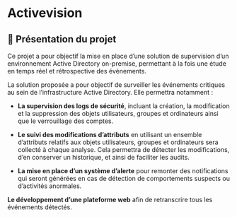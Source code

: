 # Activevision

## 📖 Présentation du projet

Ce projet a pour objectif la mise en place d’une solution de supervision d’un environnement Active Directory on-premise, permettant à la fois une étude en temps réel et rétrospective des événements.

La solution proposée a pour objectif de surveiller les événements critiques au sein de l’infrastructure Active Directory. Elle permettra notamment :

- **La supervision des logs de sécurité**, incluant la création, la modification et la suppression des objets utilisateurs, groupes et ordinateurs ainsi que le verrouillage des comptes.

- **Le suivi des modifications d’attributs** en utilisant un ensemble d’attributs relatifs aux objets utilisateurs, groupes et ordinateurs sera collecté à chaque analyse. Cela permettra de détecter les modifications, d’en conserver un historique, et ainsi de faciliter les audits.

- **La mise en place d’un système d’alerte** pour remonter des notifications qui seront générées en cas de détection de comportements suspects ou d’activités anormales. 

**Le développement d’une plateforme web** afin de retranscrire tous les événements détectés.